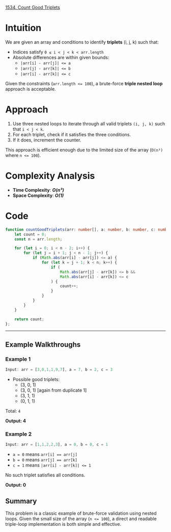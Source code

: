 [1534. Count Good Triplets](https://leetcode.com/problems/count-good-triplets/)

# Intuition

We are given an array and conditions to identify **triplets** (i, j, k) such that:

- Indices satisfy `0 ≤ i < j < k < arr.length`
- Absolute differences are within given bounds:
    - `|arr[i] - arr[j]| <= a`        
    - `|arr[j] - arr[k]| <= b`
    - `|arr[i] - arr[k]| <= c`        

Given the constraints (`arr.length <= 100`), a brute-force **triple nested loop** approach is acceptable.

# Approach

1. Use three nested loops to iterate through all valid triplets `(i, j, k)` such that `i < j < k`.
2. For each triplet, check if it satisfies the three conditions.
3. If it does, increment the counter.    

This approach is efficient enough due to the limited size of the array (`O(n³)` where `n <= 100`).

# Complexity Analysis

- **Time Complexity**: ***O(n³)***
- **Space Complexity**: ***O(1)***

# Code

```ts
function countGoodTriplets(arr: number[], a: number, b: number, c: number): number {
    let count = 0;
    const n = arr.length;

    for (let i = 0; i < n - 2; i++) {
        for (let j = i + 1; j < n - 1; j++) {
            if (Math.abs(arr[i] - arr[j]) <= a) {
                for (let k = j + 1; k < n; k++) {
                    if (
                        Math.abs(arr[j] - arr[k]) <= b &&
                        Math.abs(arr[i] - arr[k]) <= c
                    ) {
                        count++;
                    }
                }
            }
        }
    }

    return count;
};

```

---

## **Example Walkthroughs**

### **Example 1**

```ts
Input: arr = [3,0,1,1,9,7], a = 7, b = 2, c = 3
```

- Possible good triplets:
    - (3, 0, 1)
    - (3, 0, 1) [again from duplicate 1]
    - (3, 1, 1)
    - (0, 1, 1)        

Total: `4`

**Output: 4**

### **Example 2**

```ts
Input: arr = [1,1,2,2,3], a = 0, b = 0, c = 1
```

- `a = 0` means `arr[i] == arr[j]`
- `b = 0` means `arr[j] == arr[k]`
- `c = 1` means `|arr[i] - arr[k]| <= 1`    

No such triplet satisfies all conditions.

**Output: 0**

## **Summary**

This problem is a classic example of brute-force validation using nested loops. Given the small size of the array (`n <= 100`), a direct and readable triple-loop implementation is both simple and effective.